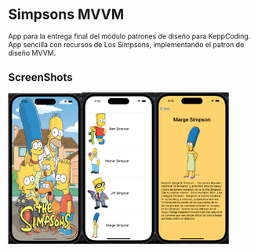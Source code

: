 # Simpsons MVVM

App para la entrega final del módulo patrones de diseño para KeppCoding. App sencilla con recursos de Los Simpsons, implementando el patron de diseño MVVM.

## ScreenShots

<img src="https://github.com/marcomadv/GithubImages/blob/main/simpsons_1.png" width="150" /><img src="https://github.com/marcomadv/GithubImages/blob/main/simpsons_2.png" width="150" /><img src="https://github.com/marcomadv/GithubImages/blob/main/simpsons_3.png" width="150" />